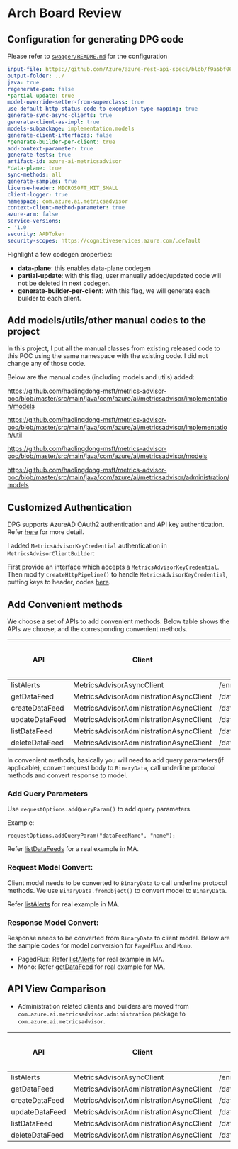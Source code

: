 # Arch Board Review

## Configuration for generating DPG code

Please refer to [`swagger/README.md`](https://github.com/haolingdong-msft/metrics-advisor-poc/blob/master/swagger/README.md) for the configuration

```yaml
input-file: https://github.com/Azure/azure-rest-api-specs/blob/f9a5bf06925934b7841bdc95c14e9b70379b426b/specification/cognitiveservices/data-plane/MetricsAdvisor/stable/v1.0/MetricsAdvisor.json
output-folder: ../
java: true
regenerate-pom: false
*partial-update: true
model-override-setter-from-superclass: true
use-default-http-status-code-to-exception-type-mapping: true
generate-sync-async-clients: true
generate-client-as-impl: true
models-subpackage: implementation.models
generate-client-interfaces: false
*generate-builder-per-client: true
add-context-parameter: true
generate-tests: true
artifact-id: azure-ai-metricsadvisor
*data-plane: true
sync-methods: all
generate-samples: true
license-header: MICROSOFT_MIT_SMALL
client-logger: true
namespace: com.azure.ai.metricsadvisor
context-client-method-parameter: true
azure-arm: false
service-versions:
- '1.0'
security: AADToken
security-scopes: https://cognitiveservices.azure.com/.default
```

Highlight a few codegen properties:

* **data-plane**: this enables data-plane codegen
* **partial-update**: with this flag, user manually added/updated code will not be deleted in next codegen.
* **generate-builder-per-client**: with this flag, we will generate each builder to each client.

## Add models/utils/other manual codes to the project

In this project, I put all the manual classes from existing released code to this POC using the same namespace with the existing code. I did not change any of those code.

Below are the manual codes (including models and utils) added: 

https://github.com/haolingdong-msft/metrics-advisor-poc/blob/master/src/main/java/com/azure/ai/metricsadvisor/implementation/models 

https://github.com/haolingdong-msft/metrics-advisor-poc/blob/master/src/main/java/com/azure/ai/metricsadvisor/implementation/util 

https://github.com/haolingdong-msft/metrics-advisor-poc/blob/master/src/main/java/com/azure/ai/metricsadvisor/models 

https://github.com/haolingdong-msft/metrics-advisor-poc/blob/master/src/main/java/com/azure/ai/metricsadvisor/administration/models

## Customized Authentication

DPG supports AzureAD OAuth2 authentication and API key authentication. Refer [here](https://github.com/Azure/autorest/blob/main/docs/generate/authentication.md) for more detail.

I added `MetricsAdvisorKeyCredential` authentication in `MetricsAdvisorClientBuilder`:

First provide an [interface](https://github.com/haolingdong-msft/metrics-advisor-poc/blob/master/src/main/java/com/azure/ai/metricsadvisor/MetricsAdvisorClientBuilder.java#L147-L162
) which accepts a `MetricsAdvisorKeyCredential`.
Then modify `createHttpPipeline()` to handle `MetricsAdvisorKeyCredential`, putting keys to header, codes [here](https://github.com/haolingdong-msft/metrics-advisor-poc/blob/master/src/main/java/com/azure/ai/metricsadvisor/MetricsAdvisorClientBuilder.java#L274-L278
).

## Add Convenient methods

We choose a set of APIs to add convenient methods. Below table shows the APIs we choose, and the corresponding convenient methods.

| API                                     | Client                                  | Path                                                                          | Method | Return value | Code Reference in Async Client|
|-----------------------------------------|-----------------------------------------|-------------------------------------------------------------------------------|--------|--------------|---------------|
| listAlerts | MetricsAdvisorAsyncClient               | /enrichment/anomalyDetection/configurations/{configurationId}/anomalies/query | POST   | PagedFlux    |[code](https://github.com/haolingdong-msft/metrics-advisor-poc/blob/master/src/main/java/com/azure/ai/metricsadvisor/MetricsAdvisorAsyncClient.java#L61-L85)|
| getDataFeed                             | MetricsAdvisorAdministrationAsyncClient | /dataFeeds/{dataFeedId}                                                       | GET    | Mono         |[code](https://github.com/haolingdong-msft/metrics-advisor-poc/blob/master/src/main/java/com/azure/ai/metricsadvisor/MetricsAdvisorAdministrationAsyncClient.java#L1264)|
| createDataFeed                          | MetricsAdvisorAdministrationAsyncClient | /dataFeeds                                                                    | POST   | Mono         |[code](https://github.com/haolingdong-msft/metrics-advisor-poc/blob/master/src/main/java/com/azure/ai/metricsadvisor/MetricsAdvisorAdministrationAsyncClient.java#L1056)|
| updateDataFeed                          | MetricsAdvisorAdministrationAsyncClient | /dataFeeds/{dataFeedId}                                                       | PATCH  | Mono         |[code](hhttps://github.com/haolingdong-msft/metrics-advisor-poc/blob/master/src/main/java/com/azure/ai/metricsadvisor/MetricsAdvisorAdministrationAsyncClient.java#L1379)|
| listDataFeed                            | MetricsAdvisorAdministrationAsyncClient | /dataFeeds                                                                    | GET    | PagedFlux    |[code](https://github.com/haolingdong-msft/metrics-advisor-poc/blob/master/src/main/java/com/azure/ai/metricsadvisor/MetricsAdvisorAdministrationAsyncClient.java#L934)|
| deleteDataFeed                          | MetricsAdvisorAdministrationAsyncClient | /dataFeeds/{dataFeedId}                                                       | DELETE | Mono         |[code](https://github.com/haolingdong-msft/metrics-advisor-poc/blob/master/src/main/java/com/azure/ai/metricsadvisor/MetricsAdvisorAdministrationAsyncClient.java#L1495)|

In convenient methods, basically you will need to add query parameters(if applicable), convert request body to `BinaryData`, call underline protocol methods and convert response to model.

### Add Query Parameters

Use `requestOptions.addQueryParam()` to add query parameters. 

Example:

```
requestOptions.addQueryParam("dataFeedName", "name");
```

Refer [listDataFeeds](https://github.com/haolingdong-msft/metrics-advisor-poc/blob/master/src/main/java/com/azure/ai/metricsadvisor/MetricsAdvisorAdministrationAsyncClient.java#L956) for a real example in MA.

### Request Model Convert:

Client model needs to be converted to `BinaryData` to call underline protocol methods. We use `BinaryData.fromObject()` to convert model to `BinaryData`. 

Refer [listAlerts](https://github.com/haolingdong-msft/metrics-advisor-poc/blob/master/src/main/java/com/azure/ai/metricsadvisor/MetricsAdvisorAsyncClient.java#L81) for real example in MA.

### Response Model Convert:

Response needs to be converted from `BinaryData` to client model. Below are the sample codes for model conversion for `PagedFlux` and `Mono`.

* PagedFlux:
  Refer [listAlerts](https://github.com/haolingdong-msft/metrics-advisor-poc/blob/master/src/main/java/com/azure/ai/metricsadvisor/MetricsAdvisorAsyncClient.java#L84-L84) for real example in MA.
* Mono:
  Refer [getDataFeed](https://github.com/haolingdong-msft/metrics-advisor-poc/blob/master/src/main/java/com/azure/ai/metricsadvisor/MetricsAdvisorAdministrationAsyncClient.java#L1269-L1274) for real example for MA.
  
## API View Comparison

* Administration related clients and builders are moved from `com.azure.ai.metricsadvisor.administration` package to `com.azure.ai.metricsadvisor`.

| API                                     | Client                                  | Path                                                                          | Method | Return value | Code Reference in Async Client|
|-----------------------------------------|-----------------------------------------|-------------------------------------------------------------------------------|--------|--------------|---------------|
| listAlerts | MetricsAdvisorAsyncClient               | /enrichment/anomalyDetection/configurations/{configurationId}/anomalies/query | POST   | PagedFlux    |[code](https://github.com/haolingdong-msft/metrics-advisor-poc/blob/master/src/main/java/com/azure/ai/metricsadvisor/MetricsAdvisorAsyncClient.java#L61-L85)|
| getDataFeed                             | MetricsAdvisorAdministrationAsyncClient | /dataFeeds/{dataFeedId}                                                       | GET    | Mono         |[code](https://github.com/haolingdong-msft/metrics-advisor-poc/blob/master/src/main/java/com/azure/ai/metricsadvisor/MetricsAdvisorAdministrationAsyncClient.java#L1264)|
| createDataFeed                          | MetricsAdvisorAdministrationAsyncClient | /dataFeeds                                                                    | POST   | Mono         |[code](https://github.com/haolingdong-msft/metrics-advisor-poc/blob/master/src/main/java/com/azure/ai/metricsadvisor/MetricsAdvisorAdministrationAsyncClient.java#L1056)|
| updateDataFeed                          | MetricsAdvisorAdministrationAsyncClient | /dataFeeds/{dataFeedId}                                                       | PATCH  | Mono         |[code](hhttps://github.com/haolingdong-msft/metrics-advisor-poc/blob/master/src/main/java/com/azure/ai/metricsadvisor/MetricsAdvisorAdministrationAsyncClient.java#L1379)|
| listDataFeed                            | MetricsAdvisorAdministrationAsyncClient | /dataFeeds                                                                    | GET    | PagedFlux    |[code](https://github.com/haolingdong-msft/metrics-advisor-poc/blob/master/src/main/java/com/azure/ai/metricsadvisor/MetricsAdvisorAdministrationAsyncClient.java#L934)|
| deleteDataFeed                          | MetricsAdvisorAdministrationAsyncClient | /dataFeeds/{dataFeedId}                                                       | DELETE | Mono         |[code](https://github.com/haolingdong-msft/metrics-advisor-poc/blob/master/src/main/java/com/azure/ai/metricsadvisor/MetricsAdvisorAdministrationAsyncClient.java#L1495)|